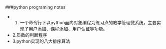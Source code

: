 ###python programing notes
- 1. 一个命令行下以python面向对象编程为练习点的教学管理微系统，主要实现了用户添加、课程添加、用户认证等功能。
- 2.质数的判断程序
- 3.python实现的八大排序算法
